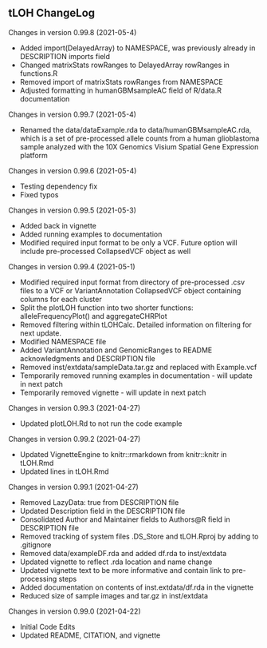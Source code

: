 ## tLOH ChangeLog
Changes in version 0.99.8 (2021-05-4)
+ Added import(DelayedArray) to NAMESPACE, was previously already in 
    DESCRIPTION imports field
+ Changed matrixStats rowRanges to DelayedArray rowRanges in functions.R
+ Removed import of matrixStats rowRanges from NAMESPACE
+ Adjusted formatting in humanGBMsampleAC field of R/data.R documentation

Changes in version 0.99.7 (2021-05-4)
+ Renamed the data/dataExample.rda to data/humanGBMsampleAC.rda, which is a set 
    of pre-processed allele counts from a human glioblastoma sample analyzed 
    with the 10X Genomics Visium Spatial Gene Expression platform

Changes in version 0.99.6 (2021-05-4)
+ Testing dependency fix
+ Fixed typos

Changes in version 0.99.5 (2021-05-3)
+ Added back in vignette
+ Added running examples to documentation
+ Modified required input format to be only a VCF. Future option will include pre-processed CollapsedVCF object as well

Changes in version 0.99.4 (2021-05-1)
+ Modified required input format from directory of pre-processed .csv files to a 
    VCF or VariantAnnotation CollapsedVCF object containing columns for each 
    cluster
+ Split the plotLOH function into two shorter functions: alleleFrequencyPlot() 
    and aggregateCHRPlot
+ Removed filtering within tLOHCalc. Detailed information on filtering for next
    update.
+ Modified NAMESPACE file
+ Added VariantAnnotation and GenomicRanges to README acknowledgments and
    DESCRIPTION file
+ Removed inst/extdata/sampleData.tar.gz and replaced with Example.vcf
+ Temporarily removed running examples in documentation - will update in 
    next patch
+ Temporarily removed vignette - will update in next patch

Changes in version 0.99.3 (2021-04-27)
+ Updated plotLOH.Rd to not run the code example

Changes in version 0.99.2 (2021-04-27)
+ Updated VignetteEngine to knitr::rmarkdown from knitr::knitr in tLOH.Rmd
+ Updated lines in tLOH.Rmd

Changes in version 0.99.1 (2021-04-27)
+ Removed LazyData: true from DESCRIPTION file
+ Updated Description field in the DESCRIPTION file
+ Consolidated Author and Maintainer fields to Authors@R field in DESCRIPTION 
    file
+ Removed tracking of system files .DS_Store and tLOH.Rproj by adding to 
    .gitignore
+ Removed data/exampleDF.rda and added df.rda to inst/extdata
+ Updated vignette to reflect .rda location and name change
+ Updated vignette text to be more informative and contain link to 
    pre-processing steps
+ Added documentation on contents of inst.extdata/df.rda in the vignette
+ Reduced size of sample images and tar.gz in inst/extdata

Changes in version 0.99.0 (2021-04-22)    
+ Initial Code Edits            
+ Updated README, CITATION, and vignette
